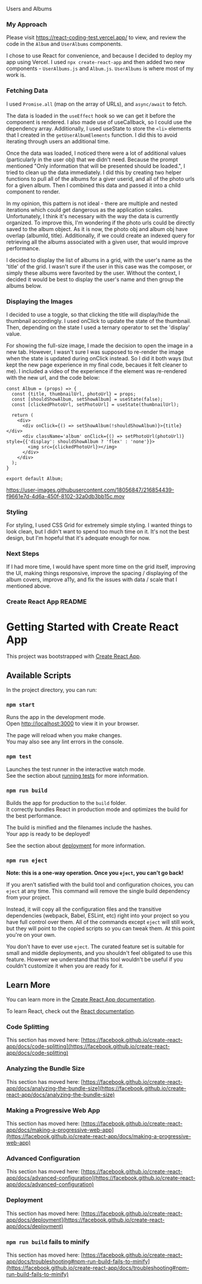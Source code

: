 Users and Albums

### My Approach 

Please visit https://react-coding-test.vercel.app/ to view, and review the code in the ```Album``` and ```UserAlbums``` components.

I chose to use React for convenience, and because I decided to deploy my app using Vercel. I used ```npx create-react-app``` and then added two new components - ```UserAlbums.js``` and ```Album.js```. ```UserAlbums``` is where most of my work is.

### Fetching Data
I used ```Promise.all``` (map on the array of URLs), and ```async/await``` to fetch. 

The data is loaded in the ```useEffect``` hook so we can get it before the component is rendered. I also made use of useCallback, so I could use the dependency array. Additionally, I used useState to store the ```<li>``` elements that I created in the ```getUserAlbumElements``` function. I did this to avoid iterating through users an additional time. 

Once the data was loaded, I noticed there were a lot of additional values (particularly in the user obj) that we didn't need. Because the prompt mentioned "Only information that will be presented should be loaded.", I tried to clean up the data immediately. I did this by creating two helper functions to pull all of the albums for a giver userid, and all of the photo urls for a given album. Then I combined this data and passed it into a child component to render.

In my opinion, this pattern is not ideal - there are multiple and nested iterations which could get dangerous as the application scales. Unfortunately, I think it's necessary with the way the data is currently organized. To improve this, I'm wondering if the photo urls could be directly saved to the album object. As it is now, the photo obj and album obj have overlap (albumId, title). Additionally, if we could create an indexed query for retrieving all the albums associated with a given user, that would improve performance. 

I decided to display the list of albums in a grid, with the user's name as the 'title' of the grid. I wasn't sure if the user in this case was the composer, or simply these albums were favorited by the user. Without the context, I decided it would be best to display the user's name and then group the albums below. 

### Displaying the Images
I decided to use a toggle, so that clicking the title will display/hide the thumbnail accordingly. I used onClick to update the state of the thumbnail. Then, depending on the state I used a ternary operator to set the 'display' value.

For showing the full-size image, I made the decision to open the image in a new tab. However, I wasn't sure I was supposed to re-render the image when the state is updated during onClick instead. So I did it both ways (but kept the new page experience in my final code, becaues it felt cleaner to me). I included a video of the experience if the element was re-rendered with the new url, and the code below: 

```
const Album = (props) => {
  const {title, thumbnailUrl, photoUrl} = props;
  const [shouldShowAlbum, setShowAlbum] = useState(false);
  const [clickedPhotoUrl, setPhotoUrl] = useState(thumbnailUrl);

  return (
    <div>
      <div onClick={() => setShowAlbum(!shouldShowAlbum)}>{title}</div>
      <div className='album' onClick={() => setPhotoUrl(photoUrl)} style={{'display': shouldShowAlbum ? 'flex' : 'none'}}>
        <img src={clickedPhotoUrl}></img>
      </div>
    </div>
  );
}

export default Album;
```

https://user-images.githubusercontent.com/18056847/216854439-f9661e7d-4d6a-450f-8102-32a0db3bb15c.mov


### Styling 
For styling, I used CSS Grid for extremely simple styling. I wanted things to look clean, but I didn't want to spend too much time on it. It's not the best design, but I'm hopeful that it's adequate enough for now.

### Next Steps
If I had more time, I would have spent more time on the grid itself, improving the UI, making things responsive, improve the spacing / displaying of the album covers, improve a11y, and fix the issues with data / scale that I mentioned above. 

### Create React App README

# Getting Started with Create React App

This project was bootstrapped with [Create React App](https://github.com/facebook/create-react-app).

## Available Scripts

In the project directory, you can run:

### `npm start`

Runs the app in the development mode.\
Open [http://localhost:3000](http://localhost:3000) to view it in your browser.

The page will reload when you make changes.\
You may also see any lint errors in the console.

### `npm test`

Launches the test runner in the interactive watch mode.\
See the section about [running tests](https://facebook.github.io/create-react-app/docs/running-tests) for more information.

### `npm run build`

Builds the app for production to the `build` folder.\
It correctly bundles React in production mode and optimizes the build for the best performance.

The build is minified and the filenames include the hashes.\
Your app is ready to be deployed!

See the section about [deployment](https://facebook.github.io/create-react-app/docs/deployment) for more information.

### `npm run eject`

**Note: this is a one-way operation. Once you `eject`, you can't go back!**

If you aren't satisfied with the build tool and configuration choices, you can `eject` at any time. This command will remove the single build dependency from your project.

Instead, it will copy all the configuration files and the transitive dependencies (webpack, Babel, ESLint, etc) right into your project so you have full control over them. All of the commands except `eject` will still work, but they will point to the copied scripts so you can tweak them. At this point you're on your own.

You don't have to ever use `eject`. The curated feature set is suitable for small and middle deployments, and you shouldn't feel obligated to use this feature. However we understand that this tool wouldn't be useful if you couldn't customize it when you are ready for it.

## Learn More

You can learn more in the [Create React App documentation](https://facebook.github.io/create-react-app/docs/getting-started).

To learn React, check out the [React documentation](https://reactjs.org/).

### Code Splitting

This section has moved here: [https://facebook.github.io/create-react-app/docs/code-splitting](https://facebook.github.io/create-react-app/docs/code-splitting)

### Analyzing the Bundle Size

This section has moved here: [https://facebook.github.io/create-react-app/docs/analyzing-the-bundle-size](https://facebook.github.io/create-react-app/docs/analyzing-the-bundle-size)

### Making a Progressive Web App

This section has moved here: [https://facebook.github.io/create-react-app/docs/making-a-progressive-web-app](https://facebook.github.io/create-react-app/docs/making-a-progressive-web-app)

### Advanced Configuration

This section has moved here: [https://facebook.github.io/create-react-app/docs/advanced-configuration](https://facebook.github.io/create-react-app/docs/advanced-configuration)

### Deployment

This section has moved here: [https://facebook.github.io/create-react-app/docs/deployment](https://facebook.github.io/create-react-app/docs/deployment)

### `npm run build` fails to minify

This section has moved here: [https://facebook.github.io/create-react-app/docs/troubleshooting#npm-run-build-fails-to-minify](https://facebook.github.io/create-react-app/docs/troubleshooting#npm-run-build-fails-to-minify)

